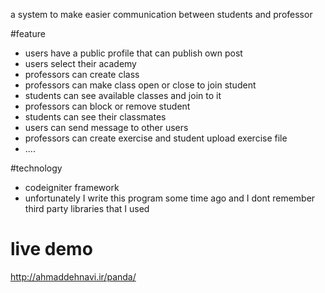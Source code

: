 a system to make easier communication between students and professor 


#feature
- users have a public profile that can publish own post
- users select their academy
- professors can create class
- professors can make class open or close to join student
- students can see available classes and join to it
- professors can block or remove student
- students can see their classmates
- users can send message to other users
- professors can create exercise and student upload exercise file
- ....

#technology
- codeigniter framework
- unfortunately I write this program some time ago and I dont remember third party libraries that I used

# live demo
http://ahmaddehnavi.ir/panda/
